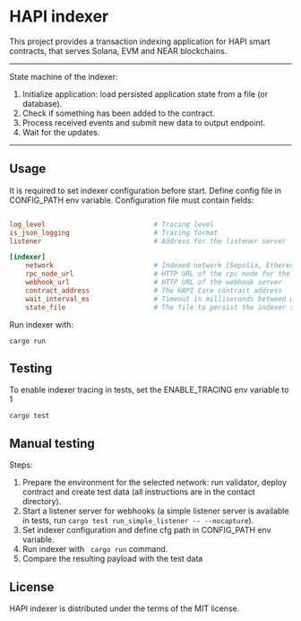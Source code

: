 # HAPI indexer

This project provides a transaction indexing application for HAPI smart contracts, that serves Solana, EVM and NEAR blockchains.

---

State machine of the indexer:

1. Initialize application: load persisted application state from a file (or database).
2. Check if something has been added to the contract.
3. Process received events and submit new data to output endpoint.
4. Wait for the updates.

---

## Usage

It is required to set indexer configuration before start. Define config file in CONFIG_PATH env variable.
Configuration file must contain fields:

```toml

log_level                           # Tracing level
is_json_logging                     # Tracing format
listener                            # Address for the listener server

[indexer]
    network                         # Indexed network [Sepolia, Ethereum, Bsc, Solana, Bitcoin, Near]
    rpc_node_url                    # HTTP URL of the rpc node for the network
    webhook_url                     # HTTP URL of the webhook server
    contract_address                # The HAPI Core contract address
    wait_interval_ms                # Timeout in milliseconds between wait checks (default 1000 millis)
    state_file                      # The file to persist the indexer state in (default data/state.json)

```

Run indexer with:

```
cargo run
```

## Testing

To enable indexer tracing in tests, set the ENABLE_TRACING env variable to 1

```
cargo test
```

## Manual testing

Steps:

1. Prepare the environment for the selected network: run validator, deploy contract and create test data (all instructions are in the contact directory).
2. Start a listener server for webhooks (a simple listener server is available in tests, run `cargo test run_simple_listener -- --nocapture`).
3. Set indexer configuration and define cfg path in CONFIG_PATH env variable.
4. Run indexer with ` cargo run` command.
5. Compare the resulting payload with the test data

## License

HAPI indexer is distributed under the terms of the MIT license.
